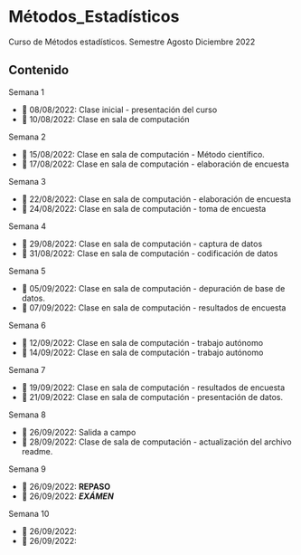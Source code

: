 # Métodos_Estadísticos
Curso de Métodos estadísticos. Semestre Agosto Diciembre 2022

## Contenido

Semana 1

+ :round_pushpin: 08/08/2022: Clase inicial - presentación del curso
+ :round_pushpin: 10/08/2022: Clase en sala de computación

Semana 2

+ :round_pushpin: 15/08/2022: Clase en sala de computación - Método científico.
+ :round_pushpin: 17/08/2022: Clase en sala de computación - elaboración de encuesta

Semana 3

+ :round_pushpin: 22/08/2022: Clase en sala de computación - elaboración de encuesta
+ :round_pushpin: 24/08/2022: Clase en sala de computación - toma de encuesta 

Semana 4

+ :round_pushpin: 29/08/2022: Clase en sala de computación - captura de datos
+ :round_pushpin: 31/08/2022: Clase en sala de computación - codificación de datos

Semana 5

+ :round_pushpin: 05/09/2022: Clase en sala de computación - depuración de base de datos.
+ :round_pushpin: 07/09/2022: Clase en sala de computación - resultados de encuesta

Semana 6

+ :round_pushpin: 12/09/2022: Clase en sala de computación - trabajo autónomo
+ :round_pushpin: 14/09/2022: Clase en sala de computación - trabajo autónomo

Semana 7

+ :round_pushpin: 19/09/2022: Clase en sala de computación - resultados de encuesta
+ :round_pushpin: 21/09/2022: Clase en sala de computación - presentación de datos.

Semana 8

+ :round_pushpin: 26/09/2022: Salida a campo
+ :round_pushpin: 28/09/2022: Clase de sala de computación - actualización del archivo readme.

Semana 9

+ :round_pushpin: 26/09/2022: **REPASO**
+ :round_pushpin: 26/09/2022: **_EXÁMEN_**

Semana 10

+ :round_pushpin: 26/09/2022:
+ :round_pushpin: 26/09/2022:

